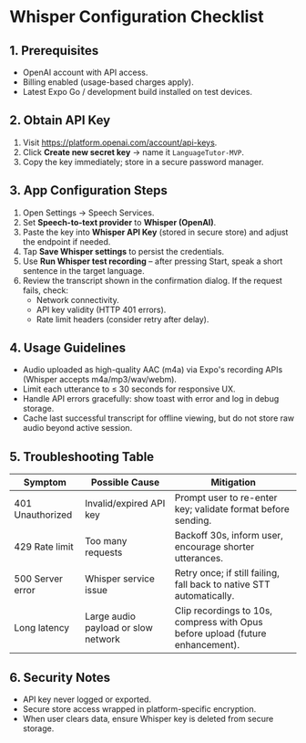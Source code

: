 # Whisper Configuration Checklist

## 1. Prerequisites
- OpenAI account with API access.
- Billing enabled (usage-based charges apply).
- Latest Expo Go / development build installed on test devices.

## 2. Obtain API Key
1. Visit https://platform.openai.com/account/api-keys.
2. Click **Create new secret key** → name it `LanguageTutor-MVP`.
3. Copy the key immediately; store in a secure password manager.

## 3. App Configuration Steps
1. Open Settings → Speech Services.
2. Set **Speech-to-text provider** to **Whisper (OpenAI)**.
3. Paste the key into **Whisper API Key** (stored in secure store) and adjust the endpoint if needed.
4. Tap **Save Whisper settings** to persist the credentials.
5. Use **Run Whisper test recording** – after pressing Start, speak a short sentence in the target language.
6. Review the transcript shown in the confirmation dialog. If the request fails, check:
   - Network connectivity.
   - API key validity (HTTP 401 errors).
   - Rate limit headers (consider retry after delay).

## 4. Usage Guidelines
- Audio uploaded as high-quality AAC (m4a) via Expo's recording APIs (Whisper accepts m4a/mp3/wav/webm).
- Limit each utterance to ≤ 30 seconds for responsive UX.
- Handle API errors gracefully: show toast with error and log in debug storage.
- Cache last successful transcript for offline viewing, but do not store raw audio beyond active session.

## 5. Troubleshooting Table
| Symptom | Possible Cause | Mitigation |
| --- | --- | --- |
| 401 Unauthorized | Invalid/expired API key | Prompt user to re-enter key; validate format before sending. |
| 429 Rate limit | Too many requests | Backoff 30s, inform user, encourage shorter utterances. |
| 500 Server error | Whisper service issue | Retry once; if still failing, fall back to native STT automatically. |
| Long latency | Large audio payload or slow network | Clip recordings to 10s, compress with Opus before upload (future enhancement). |

## 6. Security Notes
- API key never logged or exported.
- Secure store access wrapped in platform-specific encryption.
- When user clears data, ensure Whisper key is deleted from secure storage.
